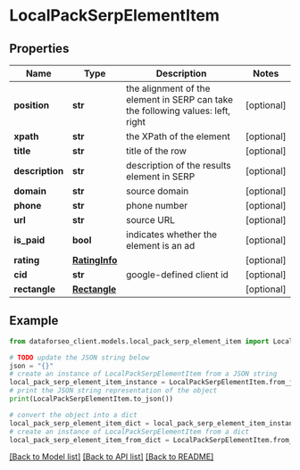 # LocalPackSerpElementItem


## Properties

Name | Type | Description | Notes
------------ | ------------- | ------------- | -------------
**position** | **str** | the alignment of the element in SERP can take the following values: left, right | [optional] 
**xpath** | **str** | the XPath of the element | [optional] 
**title** | **str** | title of the row | [optional] 
**description** | **str** | description of the results element in SERP | [optional] 
**domain** | **str** | source domain | [optional] 
**phone** | **str** | phone number | [optional] 
**url** | **str** | source URL | [optional] 
**is_paid** | **bool** | indicates whether the element is an ad | [optional] 
**rating** | [**RatingInfo**](RatingInfo.md) |  | [optional] 
**cid** | **str** | google-defined client id | [optional] 
**rectangle** | [**Rectangle**](Rectangle.md) |  | [optional] 

## Example

```python
from dataforseo_client.models.local_pack_serp_element_item import LocalPackSerpElementItem

# TODO update the JSON string below
json = "{}"
# create an instance of LocalPackSerpElementItem from a JSON string
local_pack_serp_element_item_instance = LocalPackSerpElementItem.from_json(json)
# print the JSON string representation of the object
print(LocalPackSerpElementItem.to_json())

# convert the object into a dict
local_pack_serp_element_item_dict = local_pack_serp_element_item_instance.to_dict()
# create an instance of LocalPackSerpElementItem from a dict
local_pack_serp_element_item_from_dict = LocalPackSerpElementItem.from_dict(local_pack_serp_element_item_dict)
```
[[Back to Model list]](../README.md#documentation-for-models) [[Back to API list]](../README.md#documentation-for-api-endpoints) [[Back to README]](../README.md)


